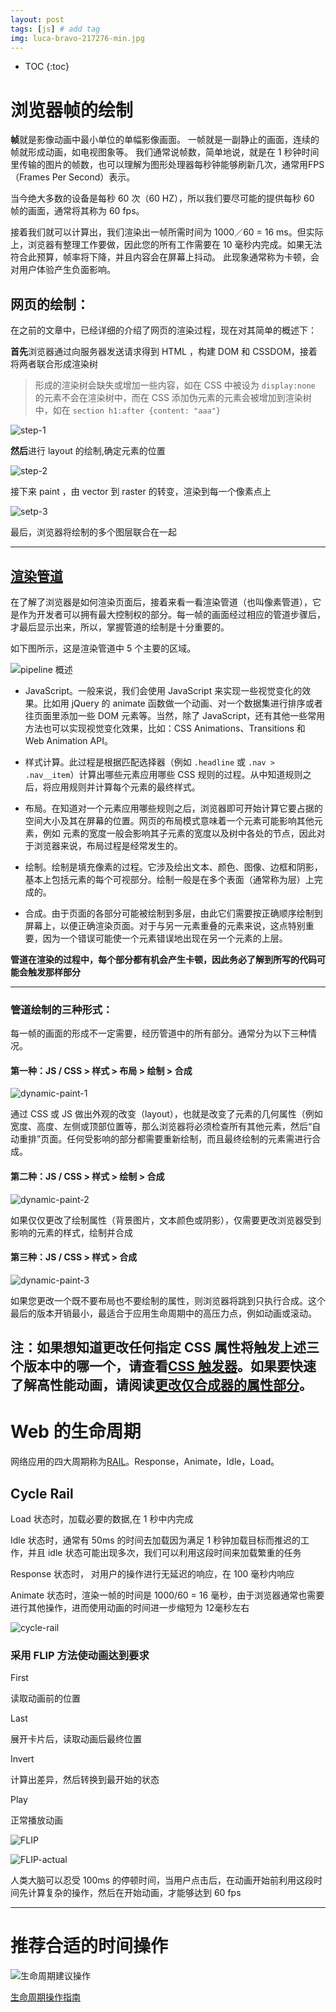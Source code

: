 ```yaml
---
layout: post
tags: [js] # add tag
img: luca-bravo-217276-min.jpg
---
```


* TOC
{:toc}

# 浏览器帧的绘制

**帧**就是影像动画中最小单位的单幅影像画面。 一帧就是一副静止的画面，连续的帧就形成动画，如电视图象等。 我们通常说帧数，简单地说，就是在 1 秒钟时间里传输的图片的帧数，也可以理解为图形处理器每秒钟能够刷新几次，通常用FPS（Frames Per Second）表示。

当今绝大多数的设备是每秒 60 次（60 HZ），所以我们要尽可能的提供每秒 60 帧的画面，通常将其称为 60 fps。

接着我们就可以计算出，我们渲染出一帧所需时间为 1000／60 = 16 ms。但实际上，浏览器有整理工作要做，因此您的所有工作需要在 10 毫秒内完成。如果无法符合此预算，帧率将下降，并且内容会在屏幕上抖动。 此现象通常称为卡顿，会对用户体验产生负面影响。

## 网页的绘制：

在之前的文章中，已经详细的介绍了网页的渲染过程，现在对其简单的概述下：

**首先**浏览器通过向服务器发送请求得到 HTML ，构建 DOM 和 CSSDOM，接着将两者联合形成渲染树

> 形成的渲染树会缺失或增加一些内容，如在 CSS 中被设为 `display:none` 的元素不会在渲染树中，而在 CSS 添加伪元素的元素会被增加到渲染树中，如在 `section h1:after {content: "aaa"}`


![step-1](/assets/img/15138330094798.jpg)


**然后**进行 layout 的绘制,确定元素的位置

![step-2](/assets/img/15123778055757.jpg)

接下来 paint ，由 vector 到 raster 的转变，渲染到每一个像素点上

![setp-3](/assets/img/15123780899771.jpg)

最后，浏览器将绘制的多个图层联合在一起

---

## [渲染管道](https://developers.google.com/web/fundamentals/performance/rendering/?hl=zh-cn)

在了解了浏览器是如何渲染页面后，接着来看一看渲染管道（也叫像素管道），它是作为开发者可以拥有最大控制权的部分。每一帧的画面经过相应的管道步骤后，才最后显示出来，所以，掌握管道的绘制是十分重要的。

如下图所示，这是渲染管道中 5 个主要的区域。

![pipeline 概述](/assets/img/15138343782864.jpg)

* JavaScript。一般来说，我们会使用 JavaScript 来实现一些视觉变化的效果。比如用 jQuery 的 animate 函数做一个动画、对一个数据集进行排序或者往页面里添加一些 DOM 元素等。当然，除了 JavaScript，还有其他一些常用方法也可以实现视觉变化效果，比如：CSS Animations、Transitions 和 Web Animation API。

* 样式计算。此过程是根据匹配选择器（例如 `.headline` 或 `.nav > .nav__item`）计算出哪些元素应用哪些 CSS 规则的过程。从中知道规则之后，将应用规则并计算每个元素的最终样式。

* 布局。在知道对一个元素应用哪些规则之后，浏览器即可开始计算它要占据的空间大小及其在屏幕的位置。网页的布局模式意味着一个元素可能影响其他元素，例如 <body> 元素的宽度一般会影响其子元素的宽度以及树中各处的节点，因此对于浏览器来说，布局过程是经常发生的。

* 绘制。绘制是填充像素的过程。它涉及绘出文本、颜色、图像、边框和阴影，基本上包括元素的每个可视部分。绘制一般是在多个表面（通常称为层）上完成的。

* 合成。由于页面的各部分可能被绘制到多层，由此它们需要按正确顺序绘制到屏幕上，以便正确渲染页面。对于与另一元素重叠的元素来说，这点特别重要，因为一个错误可能使一个元素错误地出现在另一个元素的上层。

**管道在渲染的过程中，每个部分都有机会产生卡顿，因此务必了解到所写的代码可能会触发那样部分**

---

### 管道绘制的三种形式：

每一帧的画面的形成不一定需要，经历管道中的所有部分。通常分为以下三种情况。

#### 第一种：JS / CSS > 样式 > 布局 > 绘制 > 合成

![dynamic-paint-1](/assets/img/15123844298301.jpg)

通过 CSS 或 JS 做出外观的改变（layout），也就是改变了元素的几何属性（例如宽度、高度、左侧或顶部位置等，那么浏览器将必须检查所有其他元素，然后“自动重排”页面。任何受影响的部分都需要重新绘制，而且最终绘制的元素需进行合成。

#### 第二种：JS / CSS > 样式 > 绘制 > 合成

![dynamic-paint-2](/assets/img/15132407671045.jpg)

如果仅仅更改了绘制属性（背景图片，文本颜色或阴影），仅需要更改浏览器受到影响的元素的样式，绘制并合成


#### 第三种：JS / CSS > 样式 > 合成

![dynamic-paint-3](/assets/img/15132407948869.jpg)

如果您更改一个既不要布局也不要绘制的属性，则浏览器将跳到只执行合成。这个最后的版本开销最小，最适合于应用生命周期中的高压力点，例如动画或滚动。

注：如果想知道更改任何指定 CSS 属性将触发上述三个版本中的哪一个，请查看[CSS 触发器](https://csstriggers.com/)。如果要快速了解高性能动画，请阅读[更改仅合成器的属性部分](https://developers.google.com/web/fundamentals/performance/rendering/stick-to-compositor-only-properties-and-manage-layer-count?hl=zh-cn)。
---

# Web 的生命周期

网络应用的四大周期称为[RAIL](https://developers.google.com/web/fundamentals/performance/rail)。Response，Animate，Idle，Load。

## Cycle Rail

Load 状态时，加载必要的数据,在 1 秒中内完成

Idle 状态时，通常有 50ms 的时间去加载因为满足 1 秒钟加载目标而推迟的工作，并且 idle 状态可能出现多次，我们可以利用这段时间来加载繁重的任务

Response 状态时， 对用户的操作进行无延迟的响应，在 100 毫秒内响应

Animate 状态时，渲染一帧的时间是 1000/60 = 16 毫秒，由于浏览器通常也需要进行其他操作，进而使用动画的时间进一步缩短为 12毫秒左右

![cycle-rail](/assets/img/15124532014163.jpg)


### 采用 FLIP 方法使动画达到要求

First 

读取动画前的位置

Last

展开卡片后，读取动画后最终位置

Invert

计算出差异，然后转换到最开始的状态

Play

正常播放动画 

![FLIP](/assets/img/15124566130575.jpg)

![FLIP-actual](/assets/img/15124568820760.jpg)

人类大脑可以忍受 100ms 的停顿时间，当用户点击后，在动画开始前利用这段时间先计算复杂的操作，然后在开始动画，才能够达到 60 fps

---

# 推荐合适的时间操作

![生命周期建议操作](/assets/img/15124587047653.jpg)


[生命周期操作指南](https://speakerdeck.com/paullewis/making-a-silky-smooth-web)





